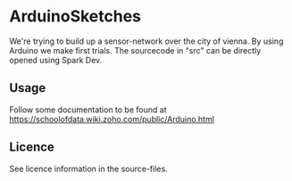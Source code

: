 ArduinoSketches
===============

We're trying to build up a sensor-network over the city of vienna. By using Arduino we make first trials.
The sourcecode in "src" can be directly opened using Spark Dev.

Usage
------------
Follow some documentation to be found at
https://schoolofdata.wiki.zoho.com/public/Arduino.html

Licence
-------
See licence information in the source-files.
